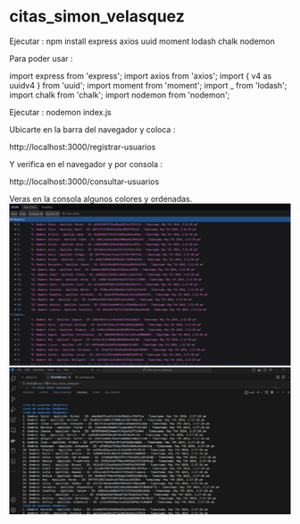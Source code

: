 # citas_simon_velasquez


Ejecutar : 
npm install express axios uuid moment lodash chalk nodemon

Para poder usar :

import express from 'express';
import axios from 'axios';
import { v4 as uuidv4 } from 'uuid';
import moment from 'moment';
import _ from 'lodash';
import chalk from 'chalk';
import nodemon from 'nodemon';



Ejecutar :
nodemon index.js


Ubicarte en la barra del navegador y coloca :

http://localhost:3000/registrar-usuarios


Y verifica en el navegador y por consola :

http://localhost:3000/consultar-usuarios


Veras en la consola algunos colores y ordenadas.
![Resultado en el navegador](resultado.png)
![Resultado en la consola](consola.png)

